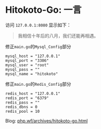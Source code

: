 # Hitokoto-Go: 一言

访问 `127.0.0.1:8080` 显示如下：
  
> 我相信十年后的八月，我们还能再相遇。

修正`main.go`的`Mysql_Config`部分

    mysql_host = "127.0.0.1" 
    mysql_port = "3306"      
    mysql_user = "root"
    mysql_pass = ""
    mysql_name = "hitokoto"

修正`main.go`的`Redis_Config`部分

    redis_host = "127.0.0.1"
    redis_port = "6379"
    redis_pass = ""
    redis_dbns = 0
    redis_pool = 10

Blog: [php.wf/archives/hitokoto-go.html][1]

  [1]: https://php.wf/archives/hitokoto-go.html
